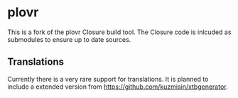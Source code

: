 plovr
=====

This is a fork of the plovr Closure build tool.
The Closure code is inlcuded as submodules to ensure up to date sources.

## Translations

Currently there is a very rare support for translations. It is planned to include a extended version from https://github.com/kuzmisin/xtbgenerator.
